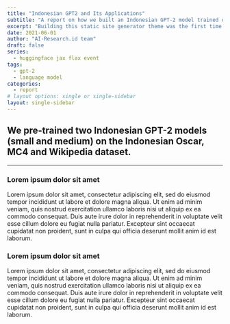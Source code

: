 ```yaml
---
title: "Indonesian GPT2 and Its Applications"
subtitle: "A report on how we built an Indonesian GPT-2 model trained on 29GB of data."
excerpt: "Building this static site generator theme was the first time I used an Atomic (or Functional) CSS system like Tachyons. It’s a design system that provides very small (which means fast) CSS modules that you can use in your HTML."
date: 2021-06-01
author: "AI-Research.id team"
draft: false
series:
  - huggingface jax flax event
tags:
  - gpt-2
  - language model
categories:
  - report
# layout options: single or single-sidebar
layout: single-sidebar
---
```


## We pre-trained two Indonesian GPT-2 models (small and medium) on the Indonesian Oscar, MC4 and Wikipedia dataset.
---

### Lorem ipsum dolor sit amet
Lorem ipsum dolor sit amet, consectetur adipiscing elit, sed do eiusmod tempor incididunt ut labore et dolore magna 
aliqua. Ut enim ad minim veniam, quis nostrud exercitation ullamco laboris nisi ut aliquip ex ea commodo consequat. 
Duis aute irure dolor in reprehenderit in voluptate velit esse cillum dolore eu fugiat nulla pariatur. Excepteur sint 
occaecat cupidatat non proident, sunt in culpa qui officia deserunt mollit anim id est laborum.


### Lorem ipsum dolor sit amet
Lorem ipsum dolor sit amet, consectetur adipiscing elit, sed do eiusmod tempor incididunt ut labore et dolore magna
aliqua. Ut enim ad minim veniam, quis nostrud exercitation ullamco laboris nisi ut aliquip ex ea commodo consequat.
Duis aute irure dolor in reprehenderit in voluptate velit esse cillum dolore eu fugiat nulla pariatur. Excepteur sint
occaecat cupidatat non proident, sunt in culpa qui officia deserunt mollit anim id est laborum.